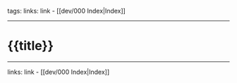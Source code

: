 tags: 
links: link - [[dev/000 Index|Index]]

---
# {{title}}



---
links: link - [[dev/000 Index|Index]]